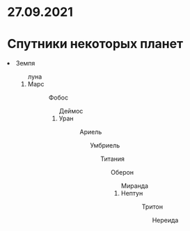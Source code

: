 # 27.09.2021
<html>
    <link rel="stylesheet" href="style.css" type="text/css"/>
        <body>
            <h1>Спутники некоторых планет</h1>
               <ue type=disk>
                   <li>Земпя
                       <ol type=1>
                       <ol>луна
               </ue>
               <ue type=disk>
                   <li>Марс
                       <ol type=1>
                       <ol>Фобос
                       <ol>Деймос
               </ue>
               <ue type=disk>
                   <li>Уран
                       <ol type=1>
                       <ol>Ариель
                       <ol>Умбриель
                       <ol>Титания
                       <ol>Оберон
                       <ol>Миранда
                </ue>
                <ue type=disk>
                   <li>Нептун
                       <ol type=1>
                       <ol>Тритон
                       <ol>Нереида
               </ue>
        </body>
</html>
